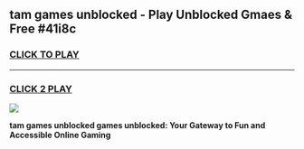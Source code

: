 
## tam games unblocked - Play Unblocked Gmaes & Free #41i8c
<h3>
<a href="https://premium.freeplayer.one?title=tam_games_unblocked&ref=01M">CLICK TO PLAY</a></h3>
<hr>

<h3>
<a href="https://premium.freeplayer.one?title=tam_games_unblocked&ref=01M">CLICK 2 PLAY</a>
  
</h3>

<a href="https://premium.freeplayer.one?title=tam_games_unblocked&ref=01M"><img src="https://clearcache.store/games.png"></a>


**tam games unblocked games unblocked: Your Gateway to Fun and Accessible Online Gaming**
